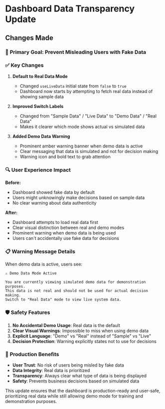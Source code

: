 # Dashboard Data Transparency Update

## Changes Made

### 🎯 **Primary Goal**: Prevent Misleading Users with Fake Data

### ✅ **Key Changes**

1. **Default to Real Data Mode**
   - Changed `useLiveData` initial state from `false` to `true`
   - Dashboard now starts by attempting to fetch real data instead of showing sample data

2. **Improved Switch Labels**
   - Changed from "Sample Data" / "Live Data" to "Demo Data" / "Real Data"
   - Makes it clearer which mode shows actual vs simulated data

3. **Added Demo Data Warning**
   - Prominent amber warning banner when demo data is active
   - Clear messaging that data is simulated and not for decision making
   - Warning icon and bold text to grab attention

### 🔍 **User Experience Impact**

**Before:**
- Dashboard showed fake data by default
- Users might unknowingly make decisions based on sample data
- No clear warning about data authenticity

**After:**
- Dashboard attempts to load real data first
- Clear visual distinction between real and demo modes
- Prominent warning when demo data is being used
- Users can't accidentally use fake data for decisions

### 📋 **Warning Message Details**

When demo data is active, users see:
```
⚠️ Demo Data Mode Active

You are currently viewing simulated demo data for demonstration purposes. 
This data is not real and should not be used for actual decision making. 
Switch to "Real Data" mode to view live system data.
```

### 🛡️ **Safety Features**

1. **No Accidental Demo Usage**: Real data is the default
2. **Clear Visual Warnings**: Impossible to miss when using demo data
3. **Explicit Language**: "Demo" vs "Real" instead of "Sample" vs "Live"
4. **Decision Protection**: Warning explicitly states not to use for decisions

### 🚀 **Production Benefits**

- **User Trust**: No risk of users being misled by fake data
- **Data Integrity**: Real data is prioritized
- **Transparency**: Always clear what type of data is being displayed
- **Safety**: Prevents business decisions based on simulated data

This update ensures that the dashboard is production-ready and user-safe, prioritizing real data while still allowing demo mode for training and demonstration purposes.
